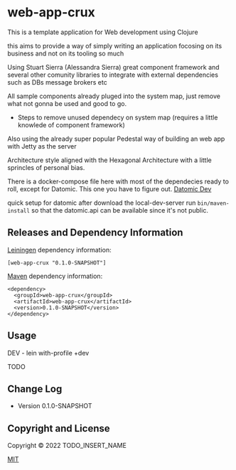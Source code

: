 # web-app-crux

This is a template application for Web development using Clojure

this aims to provide a way of simply writing an application focosing on its business and not on its tooling so much

Using Stuart Sierra (Alessandra Sierra) great component framework and several other comunity libraries to integrate with external dependencies such as DBs message brokers etc

All sample components already pluged into the system map, just remove what not gonna be used and good to go.
- Steps to remove unused dependecy on system map (requires a little knowlede of component framework)

Also using the already super popular Pedestal way of building an web app with Jetty as the server

Architecture style aligned with the Hexagonal Architecture with a little sprincles of personal bias.


There is a docker-compose file here with most of the dependecies ready to roll, except for Datomic. 
This one you have to figure out. [Datomic Dev](https://docs.datomic.com/on-prem/getting-started/dev-setup.html)

quick setup for datomic after download the local-dev-server 
run `bin/maven-install` so that the datomic.api can be available since it's not public.

## Releases and Dependency Information

[Leiningen] dependency information:

    [web-app-crux "0.1.0-SNAPSHOT"]

[Maven] dependency information:

    <dependency>
      <groupId>web-app-crux</groupId>
      <artifactId>web-app-crux</artifactId>
      <version>0.1.0-SNAPSHOT</version>
    </dependency>

[Leiningen]: http://leiningen.org/
[Maven]: http://maven.apache.org/


## Usage

DEV - lein with-profile +dev

TODO



## Change Log

* Version 0.1.0-SNAPSHOT


## Copyright and License

Copyright © 2022 TODO_INSERT_NAME

[MIT](https://choosealicense.com/licenses/mit/)
